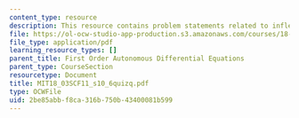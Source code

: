 ```yaml
---
content_type: resource
description: This resource contains problem statements related to inflection points.
file: https://ol-ocw-studio-app-production.s3.amazonaws.com/courses/18-03sc-differential-equations-fall-2011/2be85abbf8ca316b750b43400081b599_MIT18_03SCF11_s10_6quizq.pdf
file_type: application/pdf
learning_resource_types: []
parent_title: First Order Autonomous Differential Equations
parent_type: CourseSection
resourcetype: Document
title: MIT18_03SCF11_s10_6quizq.pdf
type: OCWFile
uid: 2be85abb-f8ca-316b-750b-43400081b599
---
```

